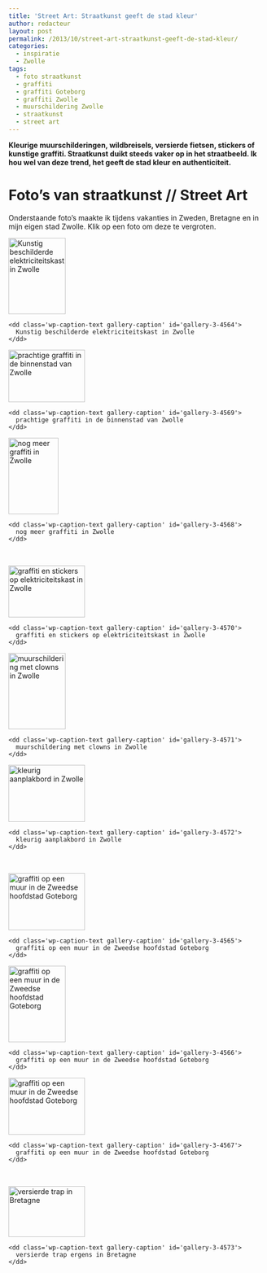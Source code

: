 ```yaml
---
title: 'Street Art: Straatkunst geeft de stad kleur'
author: redacteur
layout: post
permalink: /2013/10/street-art-straatkunst-geeft-de-stad-kleur/
categories:
  - inspiratie
  - Zwolle
tags:
  - foto straatkunst
  - graffiti
  - graffiti Goteborg
  - graffiti Zwolle
  - muurschildering Zwolle
  - straatkunst
  - street art
---
```

**Kleurige muurschilderingen, wildbreisels, versierde fietsen, stickers of kunstige graffiti. Straatkunst duikt steeds vaker op in het straatbeeld. Ik hou wel van deze trend, het geeft de stad kleur en authenticiteit.**

# Foto&#8217;s van straatkunst // Street Art

Onderstaande foto&#8217;s maakte ik tijdens vakanties in Zweden, Bretagne en in mijn eigen stad Zwolle. Klik op een foto om deze te vergroten.

<div id='gallery-3' class='gallery galleryid-4560 gallery-columns-3 gallery-size-thumbnail'>
  <dl class='gallery-item'>
    <dt class='gallery-icon portrait'>
      <a href='http://www.schildertuin.nl/wordpress/2013/10/street-art-straatkunst-geeft-de-stad-kleur/elektriciteitskast_beschilderd_zwolle/'><img width="112" height="150" src="http://www.schildertuin.nl/wordpress/wp-content/uploads/2013/10/elektriciteitskast_beschilderd_zwolle-112x150.jpg" class="attachment-thumbnail" alt="Kunstig beschilderde elektriciteitskast in Zwolle" aria-describedby="gallery-3-4564" /></a>
    </dt>
    
    <dd class='wp-caption-text gallery-caption' id='gallery-3-4564'>
      Kunstig beschilderde elektriciteitskast in Zwolle
    </dd>
  </dl>
  
  <dl class='gallery-item'>
    <dt class='gallery-icon landscape'>
      <a href='http://www.schildertuin.nl/wordpress/2013/10/street-art-straatkunst-geeft-de-stad-kleur/graffiti_zwolle2/'><img width="150" height="103" src="http://www.schildertuin.nl/wordpress/wp-content/uploads/2013/10/graffiti_zwolle2-150x103.jpg" class="attachment-thumbnail" alt="prachtige graffiti in de binnenstad van Zwolle" aria-describedby="gallery-3-4569" /></a>
    </dt>
    
    <dd class='wp-caption-text gallery-caption' id='gallery-3-4569'>
      prachtige graffiti in de binnenstad van Zwolle
    </dd>
  </dl>
  
  <dl class='gallery-item'>
    <dt class='gallery-icon portrait'>
      <a href='http://www.schildertuin.nl/wordpress/2013/10/street-art-straatkunst-geeft-de-stad-kleur/graffiti_zwolle1/'><img width="98" height="150" src="http://www.schildertuin.nl/wordpress/wp-content/uploads/2013/10/graffiti_zwolle1-98x150.jpg" class="attachment-thumbnail" alt="nog meer graffiti in Zwolle" aria-describedby="gallery-3-4568" /></a>
    </dt>
    
    <dd class='wp-caption-text gallery-caption' id='gallery-3-4568'>
      nog meer graffiti in Zwolle
    </dd>
  </dl>
  
  <br style="clear: both" />
  
  <dl class='gallery-item'>
    <dt class='gallery-icon landscape'>
      <a href='http://www.schildertuin.nl/wordpress/2013/10/street-art-straatkunst-geeft-de-stad-kleur/graffiti_zwolle3/'><img width="150" height="102" src="http://www.schildertuin.nl/wordpress/wp-content/uploads/2013/10/graffiti_zwolle3-150x102.jpg" class="attachment-thumbnail" alt="graffiti en stickers op elektriciteitskast in Zwolle" aria-describedby="gallery-3-4570" /></a>
    </dt>
    
    <dd class='wp-caption-text gallery-caption' id='gallery-3-4570'>
      graffiti en stickers op elektriciteitskast in Zwolle
    </dd>
  </dl>
  
  <dl class='gallery-item'>
    <dt class='gallery-icon portrait'>
      <a href='http://www.schildertuin.nl/wordpress/2013/10/street-art-straatkunst-geeft-de-stad-kleur/muurschildering_zwolle1/'><img width="112" height="150" src="http://www.schildertuin.nl/wordpress/wp-content/uploads/2013/10/muurschildering_zwolle1-112x150.jpg" class="attachment-thumbnail" alt="muurschildering met clowns in Zwolle" aria-describedby="gallery-3-4571" /></a>
    </dt>
    
    <dd class='wp-caption-text gallery-caption' id='gallery-3-4571'>
      muurschildering met clowns in Zwolle
    </dd>
  </dl>
  
  <dl class='gallery-item'>
    <dt class='gallery-icon landscape'>
      <a href='http://www.schildertuin.nl/wordpress/2013/10/street-art-straatkunst-geeft-de-stad-kleur/opplakbord_zwolle/'><img width="150" height="112" src="http://www.schildertuin.nl/wordpress/wp-content/uploads/2013/10/opplakbord_zwolle-150x112.jpg" class="attachment-thumbnail" alt="kleurig aanplakbord in Zwolle" aria-describedby="gallery-3-4572" /></a>
    </dt>
    
    <dd class='wp-caption-text gallery-caption' id='gallery-3-4572'>
      kleurig aanplakbord in Zwolle
    </dd>
  </dl>
  
  <br style="clear: both" />
  
  <dl class='gallery-item'>
    <dt class='gallery-icon landscape'>
      <a href='http://www.schildertuin.nl/wordpress/2013/10/street-art-straatkunst-geeft-de-stad-kleur/graffiti_goteborg1/'><img width="150" height="112" src="http://www.schildertuin.nl/wordpress/wp-content/uploads/2013/10/graffiti_goteborg1-150x112.jpg" class="attachment-thumbnail" alt="graffiti op een muur in de Zweedse hoofdstad Goteborg" aria-describedby="gallery-3-4565" /></a>
    </dt>
    
    <dd class='wp-caption-text gallery-caption' id='gallery-3-4565'>
      graffiti op een muur in de Zweedse hoofdstad Goteborg
    </dd>
  </dl>
  
  <dl class='gallery-item'>
    <dt class='gallery-icon portrait'>
      <a href='http://www.schildertuin.nl/wordpress/2013/10/street-art-straatkunst-geeft-de-stad-kleur/graffiti_goteborg2/'><img width="112" height="150" src="http://www.schildertuin.nl/wordpress/wp-content/uploads/2013/10/graffiti_goteborg2-112x150.jpg" class="attachment-thumbnail" alt="graffiti op een muur in de Zweedse hoofdstad Goteborg" aria-describedby="gallery-3-4566" /></a>
    </dt>
    
    <dd class='wp-caption-text gallery-caption' id='gallery-3-4566'>
      graffiti op een muur in de Zweedse hoofdstad Goteborg
    </dd>
  </dl>
  
  <dl class='gallery-item'>
    <dt class='gallery-icon landscape'>
      <a href='http://www.schildertuin.nl/wordpress/2013/10/street-art-straatkunst-geeft-de-stad-kleur/graffiti_goteborg3/'><img width="150" height="112" src="http://www.schildertuin.nl/wordpress/wp-content/uploads/2013/10/graffiti_goteborg3-150x112.jpg" class="attachment-thumbnail" alt="graffiti op een muur in de Zweedse hoofdstad Goteborg" aria-describedby="gallery-3-4567" /></a>
    </dt>
    
    <dd class='wp-caption-text gallery-caption' id='gallery-3-4567'>
      graffiti op een muur in de Zweedse hoofdstad Goteborg
    </dd>
  </dl>
  
  <br style="clear: both" />
  
  <dl class='gallery-item'>
    <dt class='gallery-icon landscape'>
      <a href='http://www.schildertuin.nl/wordpress/2013/10/street-art-straatkunst-geeft-de-stad-kleur/trap_bretagne/'><img width="150" height="100" src="http://www.schildertuin.nl/wordpress/wp-content/uploads/2013/10/trap_bretagne-150x100.jpg" class="attachment-thumbnail" alt="versierde trap in Bretagne" aria-describedby="gallery-3-4573" /></a>
    </dt>
    
    <dd class='wp-caption-text gallery-caption' id='gallery-3-4573'>
      versierde trap ergens in Bretagne
    </dd>
  </dl>
  
  <br style='clear: both' />
</div>